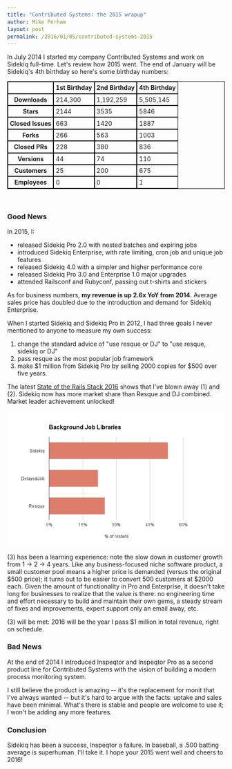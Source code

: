 ```yaml
---
title: "Contributed Systems: the 2015 wrapup"
author: Mike Perham
layout: post
permalink: /2016/01/05/contributed-systems-2015
---
```


In July 2014 I started my company Contributed Systems and work on Sidekiq full-time.
Let's review how 2015 went.  The end of January will be Sidekiq's 4th
birthday so here's some birthday numbers:

<style>
table {
  border-collapse: separate;
  border-spacing: 0;
  border: 1px solid #000;
}

th, td, caption {
  border: 1px solid #000;
  padding: 0.3em;
}
</style>
<table width="100%">
<tr><th>&nbsp;</th><th>1st Birthday</th><th>2nd Birthday</th><th>4th Birthday</th></tr>
<tr><th>Downloads</th><td>214,300</td><td>1,192,259</td><td>5,505,145</td></tr>
<tr><th>Stars</th><td>2144</td><td>3535</td><td>5846</td></tr>
<tr><th>Closed Issues</th><td>663</td><td>1420</td><td>1887</td></tr>
<tr><th>Forks</th><td>266</td><td>563</td><td>1003</td></tr>
<tr><th>Closed PRs</th><td>228</td><td>380</td><td>836</td></tr>
<tr><th>Versions</th><td>44</td><td>74</td><td>110</td></tr>
<tr><th>Customers</th><td>25</td><td>200</td><td>675</td></tr>
<tr><th>Employees</th><td>0</td><td>0</td><td>1</td></tr>
</table>
<br/>

### Good News

In 2015, I:

* released Sidekiq Pro 2.0 with nested batches and expiring jobs
* introduced Sidekiq Enterprise, with rate limiting, cron job and unique job features
* released Sidekiq 4.0 with a simpler and higher performance core
* released Sidekiq Pro 3.0 and Enterprise 1.0 major upgrades
* attended Railsconf and Rubyconf, passing out t-shirts and stickers

As for business numbers, **my revenue is up 2.6x YoY from 2014**.
Average sales price has doubled due to the introduction and demand for Sidekiq Enterprise.

When I started Sidekiq and Sidekiq Pro in 2012, I had three goals I
never mentioned to anyone to measure my own success:

1. change the standard advice of "use resque or DJ" to "use resque, sidekiq or DJ"
1. pass resque as the most popular job framework
1. make $1 million from Sidekiq Pro by selling 2000 copies for $500 over five years.

The latest [State of the Rails Stack 2016][0] shows that I've blown away
(1) and (2).  Sidekiq now has more market share than Resque and DJ
combined.  Market leader achievement unlocked!

![market share](/images/marketshare.png)

(3) has been a learning experience: note the slow down in customer
growth from 1 -> 2 -> 4 years.  Like any business-focused niche software product,
a small customer pool means a higher price is demanded (versus the original $500 price);
it turns out to be easier to convert 500 customers at $2000 each.
Given the amount of functionality in Pro and Enterprise, it doesn't take long
for businesses to realize that the value is there:
no engineering time and effort necessary to build and maintain their own
gems, a steady stream of fixes and improvements, expert support only an email away, etc.

(3) will be met: 2016 will be the year I pass $1 million in total revenue, right on schedule.

### Bad News

At the end of 2014 I introduced Inspeqtor and Inspeqtor Pro as a
second product line for Contributed Systems with the vision of
building a modern process monitoring system.

I still believe the product is amazing -- it's the replacement for monit
that I've always wanted -- but it's hard to argue with the facts:
uptake and sales have been minimal.  What's there is stable and people
are welcome to use it; I won't be adding any more features.

### Conclusion

Sidekiq has been a success, Inspeqtor a failure.  In baseball, a .500 batting
average is superhuman.  I'll take it.  I hope your 2015 went well and cheers to 2016!

[0]: http://blog.scoutapp.com/articles/2015/12/29/state-of-the-2016-rails-stack
